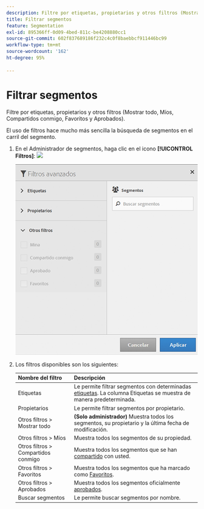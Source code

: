 ```yaml
---
description: Filtre por etiquetas, propietarios y otros filtros (Mostrar todo, Míos, Compartidos conmigo, Favoritos y Aprobados).
title: Filtrar segmentos
feature: Segmentation
exl-id: 895366ff-0d09-4bed-811c-be4208880cc1
source-git-commit: 602f837689186f232c4c0f8baebbcf911446bc99
workflow-type: tm+mt
source-wordcount: '162'
ht-degree: 95%

---
```


# Filtrar segmentos

Filtre por etiquetas, propietarios y otros filtros (Mostrar todo, Míos, Compartidos conmigo, Favoritos y Aprobados).

El uso de filtros hace mucho más sencilla la búsqueda de segmentos en el carril del segmento.

1. En el Administrador de segmentos, haga clic en el icono **[!UICONTROL Filtros]**:  ![](https://spectrum.adobe.com/static/icons/workflow_18/Smock_Filter_18_N.svg)

   ![](assets/filtering.png)

2. Los filtros disponibles son los siguientes:

   | Nombre del filtro | Descripción |
   |---|---|
   | Etiquetas | Le permite filtrar segmentos con determinadas [etiquetas](/help/components/segmentation/segmentation-workflow/seg-tag.md). La columna Etiquetas se muestra de manera predeterminada. |
   | Propietarios | Le permite filtrar segmentos por propietario. |
   | Otros filtros > Mostrar todo | **(Solo administrador)** Muestra todos los segmentos, su propietario y la última fecha de modificación. |
   | Otros filtros > Míos | Muestra todos los segmentos de su propiedad. |
   | Otros filtros > Compartidos conmigo | Muestra todos los segmentos que se han [compartido](/help/components/segmentation/segmentation-workflow/t-seg-share.md) con usted. |
   | Otros filtros > Favoritos | Muestra todos los segmentos que ha marcado como [Favoritos](/help/components/segmentation/segmentation-workflow/t-seg-favorite.md). |
   | Otros filtros > Aprobados | Muestra todos los segmentos oficialmente [aprobados](/help/components/segmentation/segmentation-workflow/seg-approve.md). |
   | Buscar segmentos | Le permite buscar segmentos por nombre. |

